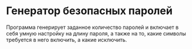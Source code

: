 # Генератор безопасных паролей
Программа генерирует заданное количество паролей и включает в себя умную настройку на длину пароля, а также на то, какие символы требуется в него включить, а какие исключить.
